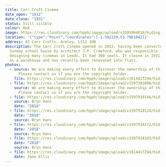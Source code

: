 ```yaml
---
title: Carr Croft Cinema
date_open: "1912"
date_close: "1931"
status: Still visible
colour: Red
image: https://res.cloudinary.com/hpph/image/upload/v1595964818/hidinginplainsight/carrcroftcinema.svg
location: '{"type":"Point","coordinates":[-1.592229,53.7961042]}'
address: 43 Carr Crofts, Armley, LS12 3HB
description: The Carr Croft Cinema opened in 1912, having been converted from a
  Sunday school house by architect J.P. Crawford, who was responsible for
  designing many cinemas in Leeds. It had 300 seats. It closed in 1931, was used
  as a warehouse and has recently been renovated into flats.
photos:
  - source: We are making every effort to discover the ownership of this photo.
      Please contact us if you are the copyright holder.
    file: https://res.cloudinary.com/hpph/image/upload/v1614417294/hidinginplainsight/img370_Carr_Crofts.jpg
  - file: https://res.cloudinary.com/hpph/image/upload/v1597392098/hidinginplainsight/Carr_Croft_Cinema.jpg
    source: We are making every effort to discover the ownership of this photo.
      Please contact us if you are the copyright holder.
  - file: https://res.cloudinary.com/hpph/image/upload/v1597918146/hidinginplainsight/Carr_Croft_Cinema_2018.jpg
    source: Bryn Hans
    date: "2018"
  - file: https://res.cloudinary.com/hpph/image/upload/v1597918124/hidinginplainsight/Carr_Croft_Cinema_2018_01.jpg
    date: "2018"
    source: Bryn Hans
  - file: https://res.cloudinary.com/hpph/image/upload/v1597918172/hidinginplainsight/Carr_Croft_Cinema_2018_02.jpg
    date: "2018"
    source: Bryn Hans
  - file: https://res.cloudinary.com/hpph/image/upload/v1597918183/hidinginplainsight/Carr_Croft_Cinema_2018_03.jpg
    date: "2018"
    source: Bryn Hans
  - file: https://res.cloudinary.com/hpph/image/upload/v1614417294/hidinginplainsight/img373_Carr_Crofts_J_Ellis.jpg
    date: Jane Ellis
---
```

